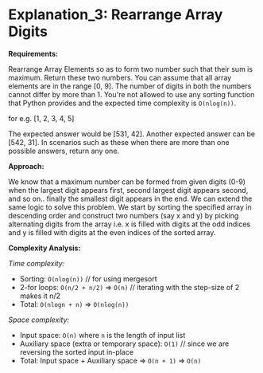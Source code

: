 # Explanation_3: Rearrange Array Digits

**Requirements:**

Rearrange Array Elements so as to form two number such that their sum is maximum. Return these two numbers. You can assume that all array elements are in the range [0, 9]. The number of digits in both the numbers cannot differ by more than 1. You're not allowed to use any sorting function that Python provides and the expected time complexity is `O(nlog(n))`.

for e.g. [1, 2, 3, 4, 5]

The expected answer would be [531, 42]. Another expected answer can be [542, 31]. In scenarios such as these when there are more than one possible answers, return any one.

**Approach:**

We know that a maximum number can be formed from given digits (0-9) when the largest digit appears first, second largest digit appears second, and so on.. finally the smallest digit appears in the end. We can extend the same logic to solve this problem. We start by sorting the specified array in descending order and construct two numbers (say x and y) by picking alternating digits from the array i.e. x is filled with digits at the odd indices and y is filled with digits at the even indices of the sorted array.

**Complexity Analysis:**

*Time complexity:*

- Sorting: `O(nlog(n))` // for using mergesort
- 2-for loops: `O(n/2 + n/2)` => `O(n)` // iterating with the step-size of 2 makes it n/2
- Total: `O(nlogn + n)` => `O(nlog(n))`

*Space complexity:*

- Input space: `O(n)` where `n` is the length of input list
- Auxiliary space (extra or temporary space): `O(1)` // since we are reversing the sorted input in-place
- Total: Input space + Auxiliary space => `O(n + 1)` => `O(n)`